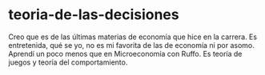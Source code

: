 # teoria-de-las-decisiones
Creo que es de las últimas materias de economía que hice en la carrera. Es entretenida, qué se yo, no es mi favorita de las de economía ni por asomo. Aprendí un poco menos que en Microeconomía con Ruffo. Es teoría de juegos y teoría del comportamiento.
